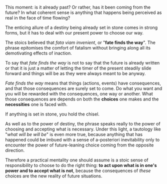 This moment: is it already past?
Or rather, has it been coming from the future?
In what coherent sense is anything that happens being perceived as real in the face of time flowing?

The enticing allure of a destiny being already set in stone comes in strong forms, but it has to deal with our present power to choose our way.

The stoics believed that *fata viam invenient*, or "**fate finds the way**".
The phrase epitomises the comfort of fatalism without bringing along all its demotivating effects of inaction.

To say that *fate finds the way* is not to say that the future is already written or that it is just a matter of letting the timer of the present steadily slide forward and things will be as they were always meant to be anyway.

*Fate finds the way* means that things (actions, events) have consequences, and that those consequences are surely set to come.
Do what you want and you will be rewarded with the consequences, one way or another.
What those consequences are depends on both the **choices** one makes and the **necessities** one is faced with.

If anything is set in stone, you hold the chisel.

As well as to the power of destiny, the phrase speaks really to the power of choosing and accepting what is necessary.
Under this light, a tautology like "*what will be will be*" is even more true, because anything that has happened could be imbued with a sense of a-posteriori inevitability only to encounter the power of future-leaning choice coming from the opposite direction.

Therefore a practical mentality one should assume is a stoic sense of responsibility to choose to do the right thing: **to act upon what is in one's power and to accept what is not**, because the consequences of *these* choices are the new reality of future situations.
